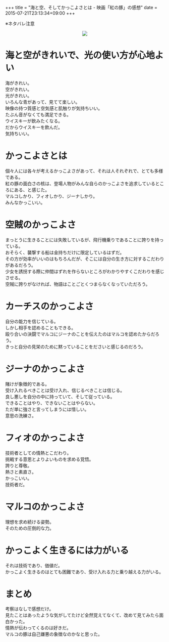 +++
title = "海と空、そしてかっこよさとは - 映画「紅の豚」の感想"
date = 2015-07-21T23:13:34+09:00
+++

※ネタバレ注意

<div style="text-align: center;">
<a href="http://www.amazon.co.jp/gp/product/B00005R5J6/ref=as_li_qf_sp_asin_il?ie=UTF8&camp=247&creative=1211&creativeASIN=B00005R5J6&linkCode=as2&tag=5000164-22"><img border="0" src="http://ws-fe.amazon-adsystem.com/widgets/q?_encoding=UTF8&ASIN=B00005R5J6&Format=_SL250_&ID=AsinImage&MarketPlace=JP&ServiceVersion=20070822&WS=1&tag=5000164-22" ></a><img src="http://ir-jp.amazon-adsystem.com/e/ir?t=5000164-22&l=as2&o=9&a=B00005R5J6" width="1" height="1" border="0" alt="" style="border:none !important; margin:0px !important;" />
</div>

# 海と空がきれいで、光の使い方が心地よい

海がきれい。  
空がきれい。  
光がきれい。  
いろんな青があって、見てて楽しい。  
映像の持つ質感と空気感と肌触りが気持ちいい。  
たぶん音がなくても満足できる。  
ウイスキーが飲みたくなる。  
だからウイスキーを飲んだ。  
気持ちいい。

# かっこよさとは

個々人には各々が考えるかっこよさがあって、それは人それぞれで、とても多様である。  
紅の豚の面白さの核は、登場人物がみんな自らのかっこよさを追求しているところにある、と感じた。  
マルコしかり、フィオしかり、ジーナしかり。  
みんなかっこいい。

# 空賊のかっこよさ

まっとうに生きることには失敗しているが、飛行機乗りであることに誇りを持っている。  
おそらく、襲撃する船は金持ちだけに限定しているはずだ。  
その方が効率がいいのはもちろんだが、そこには自分の生き方に対するこだわりがあるだろう。  
少女を誘拐する際に仲間はずれを作らないところがわかりやすくこだわりを感じさせる。  
空賊に誇りがなければ、物語はことごとくつまらなくなっていただろう。

# カーチスのかっこよさ

自分の能力を信じている。  
しかし相手を認めることもできる。  
殴り合いの決闘でマルコにジーナのことを伝えたのはマルコを認めたからだろう。  
きっと自分の見栄のために黙っていることをださいと感じるのだろう。

# ジーナのかっこよさ

賭けが象徴的である。  
受け入れるべきことは受け入れ、信じるべきことは信じる。  
良し悪しを自分の中に持っていて、そして従っている。  
できることはやり、できないことはやらない。  
ただ単に強さと言ってしまうには惜しい。  
意思の洗練さ。

# フィオのかっこよさ

技術者としての情熱とこだわり。  
挑戦する意思とよりよいものを求める覚悟。  
誇りと尊敬。  
熱さと素直さ。  
かっこいい。  
技術者だ。

# マルコのかっこよさ

理想を求め続ける姿勢。  
そのための圧倒的な力。

# かっこよく生きるには力がいる

それは技術であり、価値だ。  
かっこよく生きるのはとても困難であり、受け入れる力と乗り越える力がいる。

# まとめ

考察はなしで感想だけ。  
見たことはあったような気がしてたけど全然覚えてなくて、改めて見てみたら面白かった。  
情熱が伝わってくるのは好きだ。  
マルコの豚は自己嫌悪の象徴なのかなと思った。
